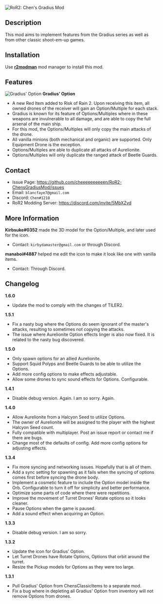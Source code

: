 ![RoR2: Chen's Gradius Mod](https://i.imgur.com/yIMFu24.png)

## Description

This mod aims to implement features from the Gradius series as well as from other classic shoot-em-up games.

## Installation

Use **[r2modman](https://thunderstore.io/package/ebkr/r2modman/)** mod manager to install this mod.

## Features

![Gradius' Option](https://puu.sh/GBI6M.png)
**Gradius' Option**
- A new Red Item added to Risk of Rain 2. Upon receiving this item, all owned drones of the receiver will gain an Option/Multiple for each stack.
- Gradius is known for its feature of Options/Multiples where in these weapons are invulnerable to all damage, and are able to copy the full arsenal of the main ship.
- For this mod, the Options/Multiples will only copy the main attacks of the drone.
- All vanilla minions (both mechanical and organic) are supported. Only Equipment Drone is the exception.
- Options/Multiples are able to duplicate all attacks of Aurelionite.
- Options/Multiples will only duplicate the ranged attack of Beetle Guards.

## Contact

- Issue Page: https://github.com/cheeeeeeeeeen/RoR2-ChensGradiusMod/issues
- Email: `blancfaye7@gmail.com`
- Discord: `Chen#1218`
- RoR2 Modding Server: https://discord.com/invite/5MbXZvd

## More Information

**Kirbsuke#0352** made the 3D model for the Option/Multiple, and later used for the icon.
- Contact: `kirbydamaster@gmail.com` or through Discord.

**manaboi#4887** helped me edit the icon to make it look like one with vanilla items.
- Contact: Through Discord.

## Changelog

**1.6.0**
- Update the mod to comply with the changes of TILER2.

**1.5.1**
- Fix a nasty bug where the Options do seem ignorant of the master's attacks, resulting to sometimes not copying the attacks.
- The issue where Aurelionite Option effects linger is also now fixed. It is related to the nasty bug discovered.

**1.5.0**
- Only spawn options for an allied Aurelionite.
- Support Squid Polyps and Beetle Guards to be able to utilize the Options.
- Add more config options to make effects adjustable.
- Allow some drones to sync sound effects for Options. Configurable.

**1.4.1**
- Disable debug version. Again. I am so sorry. Again.

**1.4.0**
- Allow Aurelionite from a Halcyon Seed to utilize Options.
- The owner of Aurelionite will be assigned to the player with the highest Halcyon Seed count.
- Fully compatible with multiplayer. Post an issue report or contact me if there are bugs.
- Change most of the defaults of config. Add more config options for adjusting effects.

**1.3.4**
- Fix more syncing and networking issues. Hopefully that is all of them.
- Add a sync setting for spawning as it fails when the syncing of options comes first before syncing the drone body.
- Implement a cosmetic feature to include the Option model inside the Orb. Configurable to turn it off for simplicity and better performance.
- Optimize some parts of code where there were repetitions.
- Improve the movement of Turret Drones' Rotate options so it looks cleaner.
- Pause Options when the game is paused.
- Add a sound effect when acquiring an Option.

**1.3.3**
- Disable debug version. I am so sorry.

**1.3.2**
- Update the icon for Gradius' Option.
- Let Turret Drones have Rotate Options, Options that orbit around the turret.
- Resize the Pickup models for Options as they were too large.

**1.3.1**
- Pull Gradius' Option from ChensClassicItems to a separate mod.
- Fix a bug where in depleting all Gradius' Option from inventory will not remove Options from drones.